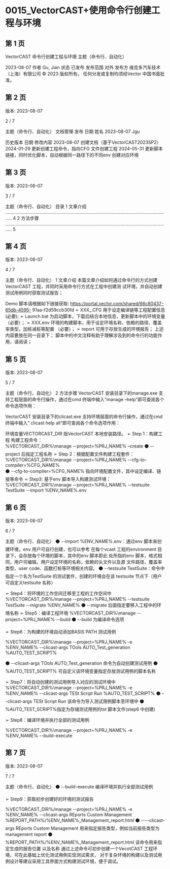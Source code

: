 # 0015_VectorCAST+使用命令行创建工程与环境


## 第 1 页

 
 
 
 
 
VectorCAST 命令行创建工程与环境 
主题（命令行、自动化） 
 
 
2023-08-07 
作者 
Gu, Jian 
状态 
已发布 
发布范围 
对外 
发布方 
维克多汽车技术（上海）有限公司 
© 2023 版权所有。 
任何分发或复制均须经Vector 中国书面批准。 



## 第 2 页

 
版本: 2023-08-07 
      
2 / 7 
 
主题（命令行、自动化） 
文档管理 
发布 
日期 
姓名 
2023-08-07 
Jgu 
 
 
历史版本 
日期 
修改内容 
2023-08-07 
创建文档（基于VectorCAST2023SP2） 
2024-01-29 
更新创建工程命令，指向CFG 文件创建工程 
2024-05-31 
更新脚本链接，同时优化脚本，自动根据同一路径下的不同env 创建对应环境 
 
 
 



## 第 3 页

 
版本: 2023-08-07 
      
3 / 7 
 
主题（命令行、自动化） 
目录 
1 文章介绍 ................................................................................................................................. 4 
2 方法步骤 ................................................................................................................................. 5 
 



## 第 4 页

 
版本: 2023-08-07 
      
4 / 7 
 
主题（命令行、自动化） 
1 
文章介绍 
本篇文章介绍如何通过命令行的方式创建VectorCAST 工程，并同时采用命令行方式在工程中创建测
试环境，并自动创建测试用例同时获取测试报告； 
 
Demo 脚本请根据如下链接获取: https://portal.vector.com/shared/66c80437-65db-4595-
91aa-f2d59ccb30fd 
➢ 
XXX_.CFG 用于设定编译链等工程配置信息(必要); 
➢ 
Launch.bat 为启动脚本，下载后结合本地信息，更新脚本中的环境变量（必要）； 
➢ 
XXX.env 环境的构建脚本，用于设定环境名称、依赖的路径、覆盖率类型，加桩减桩等配置
（必要）； 
➢ 
report 可用于存放生成的环境报告； 
上述内容要放在同一目录下； 
脚本中的中文注释有助于理解涉及到的命令行的功能作用，请阅读； 



## 第 5 页

 
版本: 2023-08-07 
      
5 / 7 
 
主题（命令行、自动化） 
2 
方法步骤 
VectorCAST 安装目录下的manage.exe 支持工程层面的命令行操作，通过在cmd 终端中输入”manage 
–help”即可查阅各个命令选项作用： 
 
VectorCAST 安装目录下的clicast.exe 支持环境层面的命令行操作，通过在cmd 终端中输入” clicast 
help all”即可查阅各个命令选项作用： 
 
环境变量VECTORCAST_DIR 指VectorCAST 本地安装路径。 
➢ 
Step 1：构建工程 
构建工程命令：  
%VECTORCAST_DIR%\manage --project=%PRJ_NAME% –create 
⚫ 
--project 后指定工程名称 
➢ 
Step 2：根据配置文件构建工程套件： 
%VECTORCAST_DIR%\manage --project=%PRJ_NAME% --cfg-to-compiler=%CFG_NAME%  
⚫ 
--cfg-to-compiler=%CFG_NAME% 指向环境配置文件，其中设定编译、链接等命令 
➢ 
Step3: 基于env 脚本导入构建测试环境： 
%VECTORCAST_DIR%\manage --project=%PRJ_NAME% --testsuite TestSuite --import %ENV_NAME%.env 



## 第 6 页

 
版本: 2023-08-07 
      
6 / 7 
 
主题（命令行、自动化） 
⚫ 
--import %ENV_NAME%.env：通过env 脚本来创建环境，env 用户可自行创建，也可以参考
在每个vcast 工程的environment 目录下，会存放每个环境的脚本，其中的env 脚本即此
处所指的env 脚本，格式相同，用户可编辑，用户设定环境的名称，依赖的头文件以及源
文件路径、覆盖率类型、user code、函数打桩等环境相关内容。 
⚫ 
--testsuite TestSuite：命令中指定一个名为TestSuite 的测试套件，创建的环境会在该
testsuite 节点下（用户可自定义testsuite 名称） 
 
➢ 
Step4：将环境的工作空间迁移至工程的工作空间中 
%VECTORCAST_DIR%/manage --project=%PRJ_NAME% --testsuite TestSuite --migrate %ENV_NAME% 
⚫ 
--migrate 后面指定要移入工程中的环境名称 
➢ 
Step5：编译工程环境 
%VECTORCAST_DIR%\manage --project=%PRJ_NAME% --build 
⚫ 
--build 为编译命令选项 
 
➢ 
Step6：为构建的环境自动添加BASIS PATH 测试用例 
 
%VECTORCAST_DIR%\manage --project=%PRJ_NAME% -e %ENV_NAME% --clicast-args TOols 
AUTO_Test_generation %AUTO_TEST_SCRIPT% 
 
⚫ 
--clicast-args TOols AUTO_Test_generation 命令为自动创建测试用例 
⚫ 
%AUTO_TEST_SCRIPT% 可自定义该环境变量指定存放测试用例的脚本名称 
 
➢ 
Step7：将自动创建的测试用例导入对应的测试环境中 
%VECTORCAST_DIR%\manage --project=%PRJ_NAME% -e %ENV_NAME% --clicast-args TESt Script 
Run %AUTO_TEST_SCRIPT% 
⚫ 
--clicast-args TESt Script Run 该命令为导入测试用例脚本至环境中 
⚫ 
%AUTO_TEST_SCRIPT%指定为存储测试用例的tst 脚本文件(step6 中创建) 
 
➢ 
Step8：编译环境并执行全部的测试用例 
 
%VECTORCAST_DIR%\manage --project=%PRJ_NAME% -e %ENV_NAME%  --build-execute 



## 第 7 页

 
版本: 2023-08-07 
      
7 / 7 
 
主题（命令行、自动化） 
⚫ 
--build-execute 编译环境并执行全部测试用例 
 
➢ 
Step9：获取初步创建好的环境的测试报告 
 
%VECTORCAST_DIR%/manage --project=%PRJ_NAME% -e %ENV_NAME% --clicast-args REports Custom 
Management %REPORT_PATH%/%ENV_NAME%_Management_report.html 
⚫ 
----clicast-args REports Custom Management 用来指定报告类型，例如当前报告类型为
management report 
⚫ 
%REPORT_PATH%/%ENV_NAME%_Management_report.html 该命令用来指定生成的报告位置
以及名称 
通过上述命令可初步创建一个VecotCAST 工程环境，可在此基础上优化测试用例实现测试需求，
对于复杂环境的构建以及测试用例设计等建议采用工具界面方式构建测试环境，便于调试。 


